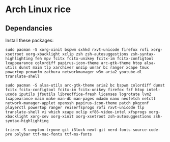 # Arch Linux rice

## Dependancies

Install these packages:

`sudo pacman -S xorg-xinit bspwm sxhkd rxvt-unicode firefox rofi xorg-xsetroot xorg-xbacklight xclip zsh zsh-autosuggestions zsh-syntax-highlighting feh mpv fcitx fcitx-unikey fcitx-im fcitx-configtool lxappearance colordiff papirus-icon-theme arc-gtk-theme htop alsa-utils dunst maim tlp xarchiver unzip unrar bc ranger xcape tmux powertop pcmanfm zathura networkmanager w3m aria2 youtube-dl translate-shell`

`sudo pacman -S alsa-utils arc-gtk-theme aria2 bc bspwm colordiff dunst fcitx fcitx-configtool fcitx-im fcitx-unikey firefox fzf htop intel-ucode iputils jfsutils libreoffice-fresh licenses logrotate lvm2 lxappearance maim make man-db man-pages mdadm nano neofetch netctl network-manager-applet openssh papirus-icon-theme patch pkgconf playerctl powertop ranger reiserfsprogs rofi rxvt-unicode tlp translate-shell vi which xcape xclip xf86-video-intel xfsprogs xorg-xbacklight xorg-xev xorg-xinit xorg-xsetroot zsh-autosuggestions zsh-syntax-highlighting`

`trizen -S compton-tryone-git i3lock-next-git nerd-fonts-source-code-pro polybar ttf-mac-fonts ttf-ms-fonts`
